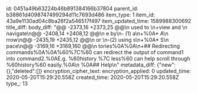 id: 0451a49b63224b46b891384166b37804
parent_id: b38861d4098747499294d11c7693d486
item_type: 1
item_id: 43a9e1130ad04c8ba26f2a546517f497
item_updated_time: 1589988300692
title_diff: 
body_diff: "@@ -2373,16 +2373,25 @@\n used to \n+view and \n navigate\n@@ -2408,14 +2408,12 @@\n e by\n- (1) a\n+%0A* A\n rrow\n@@ -2435,19 +2435,12 @@\n  or \n-(2) using s\n+%0A* S\n pace\n@@ -3169,16 +3169,160 @@\n tories%0A%0A\n+## Redirecting commands%0A%0A%60%7C%60 can redirect the output of command1 into command2.%0AE.g. %60history %7C less%60 can help scroll through %60history%60 easily.%0A\n %0A## Help\n"
metadata_diff: {"new":{},"deleted":[]}
encryption_cipher_text: 
encryption_applied: 0
updated_time: 2020-05-20T15:29:20.558Z
created_time: 2020-05-20T15:29:20.558Z
type_: 13